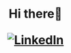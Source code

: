 <h1 align="center"> Hi there👋
<!--<img align="center" src="https://github.com/faradeen-ja/complete-JavaScript-lectures-logs/blob/5ce542b9962ae400290a230145eb2af35d740e19/fullstackf.png"/>
 </h1>
 -->

[![LinkedIn](https://img.shields.io/badge/View-Linkedin-9cf)](https://linkedin.com/in/faradeen "View LinkedIn")

<!--
**faradeen-ja/faradeen-ja** is a ✨ _special_ ✨ repository because its `README.md` (this file) appears on your GitHub profile.

Here are some ideas to get you started:

- 🔭 I’m currently working on ...
- 🌱 I’m currently learning ...
- 👯 I’m looking to collaborate on ...
- 🤔 I’m looking for help with ...
- 💬 Ask me about ...
- 📫 How to reach me: ...
- 😄 Pronouns: ...
- ⚡ Fun fact: ...
-->
